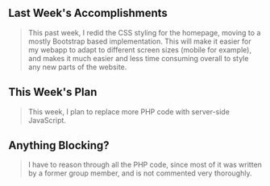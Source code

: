 ## Last Week's Accomplishments

> This past week, I redid the CSS styling for the homepage, moving to a mostly Bootstrap
based implementation. This will make it easier for my webapp to adapt to different screen
sizes (mobile for example), and makes it much easier and less time consuming overall to 
style any new parts of the website.

## This Week's Plan

> This week, I plan to replace more PHP code with server-side JavaScript.

## Anything Blocking?

> I have to reason through all the PHP code, since most of it was written by a former group
member, and is not commented very thoroughly.


